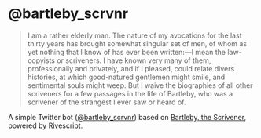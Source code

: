 # @bartleby_scrvnr

> I am a rather elderly man. The nature of my avocations for the last thirty years has brought somewhat singular set of men, of whom as yet nothing that I know of has ever been written:—I mean the law-copyists or scriveners. I have known very many of them, professionally and privately, and if I pleased, could relate divers histories, at which good-natured gentlemen might smile, and sentimental souls might weep. But I waive the biographies of all other scriveners for a few passages in the life of Bartleby, who was a scrivener of the strangest I ever saw or heard of.

A simple Twitter bot ([@bartleby_scrvnr](https://twitter.com/bartleby_scrvnr)) based on [Bartleby, the Scrivener](https://en.wikipedia.org/wiki/Bartleby,_the_Scrivener), powered by [Rivescript](https://www.rivescript.com/).
